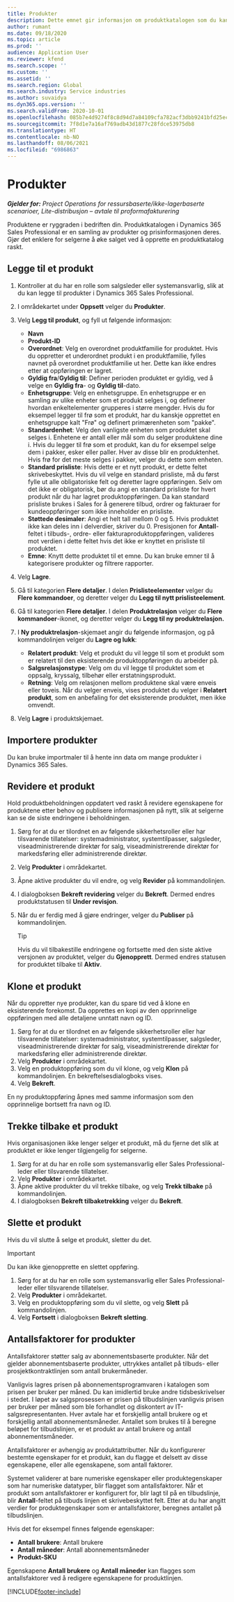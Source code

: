 ```yaml
---
title: Produkter
description: Dette emnet gir informasjon om produktkatalogen som du kan bruke til å gi informasjon til kunder om produktene og prisen organisasjonen din tilbyr.
author: rumant
ms.date: 09/18/2020
ms.topic: article
ms.prod: ''
audience: Application User
ms.reviewer: kfend
ms.search.scope: ''
ms.custom: ''
ms.assetid: ''
ms.search.region: Global
ms.search.industry: Service industries
ms.author: suvaidya
ms.dyn365.ops.version: ''
ms.search.validFrom: 2020-10-01
ms.openlocfilehash: 085b7e4d9274f8c8d94d7a84109cfa782acf3dbb9241bfd25ecb8c2f329e1bb8
ms.sourcegitcommit: 7f8d1e7a16af769adb43d1877c28fdce53975db8
ms.translationtype: HT
ms.contentlocale: nb-NO
ms.lasthandoff: 08/06/2021
ms.locfileid: "6986863"
---
```

# <a name="products"></a>Produkter

_**Gjelder for:** Project Operations for ressursbaserte/ikke-lagerbaserte scenarioer, Lite-distribusjon – avtale til proformafakturering_

Produktene er ryggraden i bedriften din. Produktkatalogen i Dynamics 365 Sales Professional er en samling av produkter og prisinformasjonen deres. Gjør det enklere for selgerne å øke salget ved å opprette en produktkatalog raskt.

## <a name="add-a-product"></a>Legge til et produkt

1.  Kontroller at du har en rolle som salgsleder eller systemansvarlig, slik at du kan legge til produkter i Dynamics 365 Sales Professional.
2.  I områdekartet under **Oppsett** velger du **Produkter**.
3.  Velg **Legg til produkt**, og fyll ut følgende informasjon:

    -  **Navn**
    -  **Produkt-ID**
    -  **Overordnet**: Velg en overordnet produktfamilie for produktet. Hvis du oppretter et underordnet produkt i en produktfamilie, fylles navnet på overordnet produktfamilie ut her. Dette kan ikke endres etter at oppføringen er lagret.
    -  **Gyldig fra**/**Gyldig til**: Definer perioden produktet er gyldig, ved å velge en **Gyldig fra**- og **Gyldig til**-dato.
    -  **Enhetsgruppe**: Velg en enhetsgruppe. En enhetsgruppe er en samling av ulike enheter som et produkt selges i, og definerer hvordan enkeltelementer grupperes i større mengder. Hvis du for eksempel legger til frø som et produkt, har du kanskje opprettet en enhetsgruppe kalt "Frø" og definert primærenheten som "pakke".
    -  **Standardenhet**: Velg den vanligste enheten som produktet skal selges i. Enhetene er antall eller mål som du selger produktene dine i. Hvis du legger til frø som et produkt, kan du for eksempel selge dem i pakker, esker eller paller. Hver av disse blir en produktenhet. Hvis frø for det meste selges i pakker, velger du dette som enheten.
    -  **Standard prisliste**: Hvis dette er et nytt produkt, er dette feltet skrivebeskyttet. Hvis du vil velge en standard prisliste, må du først fylle ut alle obligatoriske felt og deretter lagre oppføringen. Selv om det ikke er obligatorisk, bør du angi en standard prisliste for hvert produkt når du har lagret produktoppføringen. Da kan standard prisliste brukes i Sales for å generere tilbud, ordrer og fakturaer for kundeoppføringer som ikke inneholder en prisliste.
    -  **Støttede desimaler**: Angi et helt tall mellom 0 og 5. Hvis produktet ikke kan deles inn i delverdier, skriver du 0. Presisjonen for **Antall**-feltet i tilbuds-, ordre- eller fakturaproduktoppføringen, valideres mot verdien i dette feltet hvis det ikke er knyttet en prisliste til produktet.
    -  **Emne**: Knytt dette produktet til et emne. Du kan bruke emner til å kategorisere produkter og filtrere rapporter.

4.  Velg **Lagre**.
5.  Gå til kategorien **Flere detaljer**. I delen **Prislisteelementer** velger du **Flere kommandoer**, og deretter velger du **Legg til nytt prislisteelement**.
7.  Gå til kategorien **Flere detaljer**. I delen **Produktrelasjon** velger du **Flere kommandoer**-ikonet, og deretter velger du **Legg til ny produktrelasjon.**
8.  I **Ny produktrelasjon**-skjemaet angir du følgende informasjon, og på kommandolinjen velger du **Lagre og lukk**:

    -   **Relatert produkt**: Velg et produkt du vil legge til som et produkt som er relatert til den eksisterende produktoppføringen du arbeider på.
    -   **Salgsrelasjonstype**: Velg om du vil legge til produktet som et oppsalg, kryssalg, tilbehør eller erstatningsprodukt.
    -   **Retning**: Velg om relasjonen mellom produktene skal være enveis eller toveis. Når du velger enveis, vises produktet du velger i **Relatert produkt**, som en anbefaling for det eksisterende produktet, men ikke omvendt.

9.  Velg **Lagre** i produktskjemaet.

## <a name="import-products"></a>Importere produkter

Du kan bruke importmaler til å hente inn data om mange produkter i Dynamics 365 Sales.

## <a name="revise-a-product"></a>Revidere et produkt

Hold produktbeholdningen oppdatert ved raskt å revidere egenskapene for produktene etter behov og publisere informasjonen på nytt, slik at selgerne kan se de siste endringene i beholdningen.

1.  Sørg for at du er tilordnet en av følgende sikkerhetsroller eller har tilsvarende tillatelser: systemadministrator, systemtilpasser, salgsleder, viseadministrerende direktør for salg, viseadministrerende direktør for markedsføring eller administrerende direktør.
2.  Velg **Produkter** i områdekartet.
3.  Åpne aktive produkter du vil endre, og velg **Revider** på kommandolinjen.
4.  I dialogboksen **Bekreft revidering** velger du **Bekreft**. Dermed endres produktstatusen til **Under revisjon**.
5.  Når du er ferdig med å gjøre endringer, velger du **Publiser** på kommandolinjen.

    > [!TIP]
    > Hvis du vil tilbakestille endringene og fortsette med den siste aktive versjonen av produktet, velger du **Gjenopprett**. Dermed endres statusen for produktet tilbake til **Aktiv**.

## <a name="clone-a-product"></a>Klone et produkt 

Når du oppretter nye produkter, kan du spare tid ved å klone en eksisterende forekomst. Da opprettes en kopi av den opprinnelige oppføringen med alle detaljene unntatt navn og ID.

1.  Sørg for at du er tilordnet en av følgende sikkerhetsroller eller har tilsvarende tillatelser: systemadministrator, systemtilpasser, salgsleder, viseadministrerende direktør for salg, viseadministrerende direktør for markedsføring eller administrerende direktør.
2.  Velg **Produkter** i områdekartet.
3.  Velg en produktoppføring som du vil klone, og velg **Klon** på kommandolinjen. En bekreftelsesdialogboks vises.
4.  Velg **Bekreft**.

En ny produktoppføring åpnes med samme informasjon som den opprinnelige bortsett fra navn og ID.

## <a name="retire-a-product"></a>Trekke tilbake et produkt 

Hvis organisasjonen ikke lenger selger et produkt, må du fjerne det slik at produktet er ikke lenger tilgjengelig for selgerne.

1.  Sørg for at du har en rolle som systemansvarlig eller Sales Professional-leder eller tilsvarende tillatelser.
2.  Velg **Produkter** i områdekartet.
3.  Åpne aktive produkter du vil trekke tilbake, og velg **Trekk tilbake** på kommandolinjen.
4.  I dialogboksen **Bekreft tilbaketrekking** velger du **Bekreft**.


## <a name="delete-a-product"></a>Slette et produkt

Hvis du vil slutte å selge et produkt, sletter du det.

> [!IMPORTANT]
> Du kan ikke gjenopprette en slettet oppføring.

1.  Sørg for at du har en rolle som systemansvarlig eller Sales Professional-leder eller tilsvarende tillatelser.
2.  Velg **Produkter** i områdekartet.
3.  Velg en produktoppføring som du vil slette, og velg **Slett** på kommandolinjen.
4.  Velg **Fortsett** i dialogboksen **Bekreft sletting**.
 
 ## <a name="quantity-factors-for-products"></a>Antallsfaktorer for produkter

Antallsfaktorer støtter salg av abonnementsbaserte produkter. Når det gjelder abonnementsbaserte produkter, uttrykkes antallet på tilbuds- eller prosjektkontraktlinjen som antall brukermåneder.

Vanligvis lagres prisen på abonnementsprogramvaren i katalogen som prisen per bruker per måned. Du kan imidlertid bruke andre tidsbeskrivelser i stedet. I løpet av salgsprosessen er prisen på tilbudslinjen vanligvis prisen per bruker per måned som ble forhandlet og diskontert av IT-salgsrepresentanten. Hver avtale har et forskjellig antall brukere og et forskjellig antall abonnementsmåneder. Antallet som brukes til å beregne beløpet for tilbudslinjen, er et produkt av antall brukere og antall abonnementsmåneder.

Antallsfaktorer er avhengig av produktattributter. Når du konfigurerer bestemte egenskaper for et produkt, kan du flagge et delsett av disse egenskapene, eller alle egenskapene, som antall faktorer.

Systemet validerer at bare numeriske egenskaper eller produktegenskaper som har numeriske datatyper, blir flagget som antallsfaktorer. Når et produkt som antallsfaktorer er konfigurert for, blir lagt til på en tilbudslinje, blir **Antall**-feltet på tilbuds linjen et skrivebeskyttet felt. Etter at du har angitt verdier for produktegenskaper som er antallsfaktorer, beregnes antallet på tilbudslinjen.

Hvis det for eksempel finnes følgende egenskaper: 

- **Antall brukere**: Antall brukere 
- **Antall måneder**: Antall abonnementsmåneder
- **Produkt-SKU** 

Egenskapene **Antall brukere** og **Antall måneder** kan flagges som antallsfaktorer ved å redigere egenskapene for produktlinjen. 


[!INCLUDE[footer-include](../includes/footer-banner.md)]